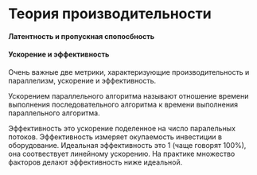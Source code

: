 # Теория производительности


#### Латентность и пропускная спопосбность


#### Ускорение и эффективность 
Очень важные две метрики, характеризующие производительность и параллелизм, ускорение и эффективность. 

Ускорением параллельного алгоритма называют отношение времени выполнения последовательного алгоритма к времени выполнения параллельного алгоритма.

Эффективность это ускорение поделенное на число паралельных потоков. Эффективность измеряет окупаемость инвестиции в оборудование. Идеальная эффективность это 1 (чаще говорят 100%), она соотвествует линейному ускорению. На практике множество факторов делают эффективность ниже идеальной.  
